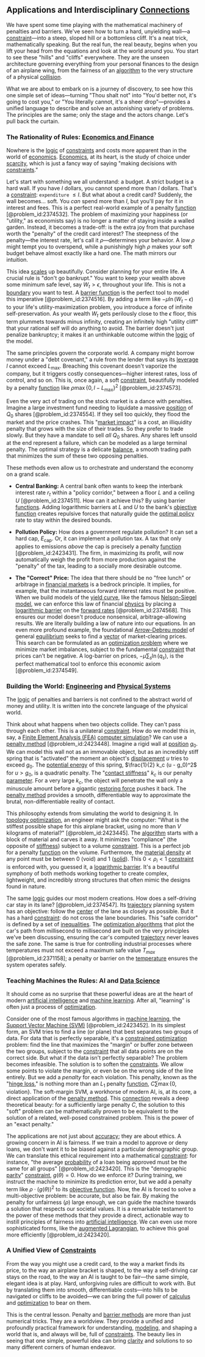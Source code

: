 ## Applications and Interdisciplinary [Connections](@article_id:193345)

We have spent some time playing with the mathematical machinery of penalties and barriers. We've seen how to turn a hard, unyielding wall—a [constraint](@article_id:203363)—into a steep, sloped hill or a bottomless cliff. It's a neat trick, mathematically speaking. But the real fun, the real beauty, begins when you lift your head from the equations and look at the world around you. You start to see these "hills" and "cliffs" everywhere. They are the unseen architecture governing everything from your personal finances to the design of an airplane wing, from the fairness of an [algorithm](@article_id:267625) to the very structure of a physical [collision](@article_id:178033).

What we are about to embark on is a journey of discovery, to see how this one simple set of ideas—turning "Thou shalt not" into "You'd better not, it's going to cost you," or "You literally cannot, it's a sheer drop"—provides a unified language to describe and solve an astonishing variety of problems. The principles are the same; only the stage and the actors change. Let's pull back the curtain.

### The Rationality of Rules: [Economics and Finance](@article_id:139616)

Nowhere is the [logic](@article_id:266330) of [constraints](@article_id:149214) and costs more apparent than in the world of [economics](@article_id:271560). [Economics](@article_id:271560), at its heart, is the study of choice under [scarcity](@article_id:139346), which is just a fancy way of saying "making decisions with [constraints](@article_id:149214)."

Let's start with something we all understand: a budget. A strict budget is a hard wall. If you have $I$ dollars, you cannot spend more than $I$ dollars. That's a [constraint](@article_id:203363): `expenditure` $\le I$. But what about a credit card? Suddenly, the wall becomes... soft. You *can* spend more than $I$, but you'll pay for it in interest and fees. This is a perfect real-world example of a penalty [function](@article_id:141001) [@problem_id:2374532]. The problem of maximizing your happiness (or "utility," as economists say) is no longer a matter of staying inside a walled garden. Instead, it becomes a trade-off: is the extra joy from that purchase worth the "penalty" of the credit card interest? The steepness of the penalty—the interest rate, let's call it $\rho$—determines your behavior. A low $\rho$ might tempt you to overspend, while a punishingly high $\rho$ makes your soft budget behave almost exactly like a hard one. The math mirrors our intuition.

This idea [scales](@article_id:170403) up beautifully. Consider planning for your entire life. A crucial rule is "don't go bankrupt." You want to keep your wealth above some minimum safe level, say $W_t > \epsilon$, throughout your life. This is not a [boundary](@article_id:158527) you want to test. A [barrier function](@article_id:167572) is the perfect tool to model this imperative [@problem_id:2374516]. By adding a term like $-\mu \ln(W_t - \epsilon)$ to your life's utility-maximization problem, you introduce a force of infinite self-preservation. As your wealth $W_t$ gets perilously close to the $\epsilon$ floor, this term plummets towards minus infinity, creating an infinitely high "utility cliff" that your rational self will do anything to avoid. The barrier doesn't just penalize bankruptcy; it makes it an unthinkable outcome within the [logic](@article_id:266330) of the model.

The same principles govern the corporate world. A company might borrow money under a "debt covenant," a rule from the lender that says its [leverage](@article_id:172073) $l$ cannot exceed $L_{\max}$. Breaching this covenant doesn't vaporize the company, but it triggers costly consequences—higher interest rates, loss of control, and so on. This is, once again, a soft [constraint](@article_id:203363), beautifully modeled by a penalty [function](@article_id:141001) like $\rho \max\{0, l - L_{\max}\}^2$ [@problem_id:2374573].

Even the very act of trading on the stock market is a dance with penalties. Imagine a large investment fund needing to liquidate a massive [position](@article_id:167295) of $Q_0$ shares [@problem_id:2374554]. If they sell too quickly, they flood the market and the price crashes. This "[market impact](@article_id:137017)" is a cost, an illiquidity penalty that grows with the size of their trades. So they prefer to trade slowly. But they have a mandate to sell *all* $Q_0$ shares. Any shares left unsold at the end represent a failure, which can be modeled as a large terminal penalty. The optimal strategy is a delicate [balance](@article_id:169031), a smooth trading path that minimizes the sum of these two opposing penalties.

These methods even allow us to orchestrate and understand the economy on a grand scale.

*   **Central Banking:** A central bank often wants to keep the interbank interest rate $r_t$ within a "policy corridor," between a floor $L$ and a ceiling $U$ [@problem_id:2374511]. How can it achieve this? By using barrier [functions](@article_id:153927). Adding logarithmic barriers at $L$ and $U$ to the bank's [objective function](@article_id:266769) creates repulsive forces that naturally guide the [optimal policy](@article_id:138001) rate to stay within the desired bounds.

*   **Pollution Policy:** How does a government regulate pollution? It can set a hard cap, $E_{\mathrm{cap}}$. Or, it can implement a pollution tax. A tax that only applies to emissions *above* the cap is precisely a penalty [function](@article_id:141001) [@problem_id:2423431]. The firm, in maximizing its profit, will now automatically weigh the profit from more production against the "penalty" of the tax, leading to a socially more desirable outcome.

*   **The "Correct" Price:** The idea that there should be no "free lunch" or arbitrage in [financial markets](@article_id:142343) is a bedrock principle. It implies, for example, that the instantaneous forward interest rates must be positive. When we build models of the [yield curve](@article_id:140159), like the famous [Nelson-Siegel model](@article_id:144812), we can enforce this law of financial [physics](@article_id:144980) by placing a [logarithmic barrier](@article_id:143815) on the [forward rates](@article_id:143597) [@problem_id:2374568]. This ensures our model doesn't produce nonsensical, arbitrage-allowing results. We are literally building a law of nature into our equations. In an even more profound example, the foundational [Arrow-Debreu model](@article_id:144184) of general [equilibrium](@article_id:144554) seeks to find a [vector](@article_id:176819) of market-clearing prices. This search can be formulated as an [optimization problem](@article_id:266255) where we minimize market imbalances, subject to the fundamental [constraint](@article_id:203363) that prices can't be negative. A log-barrier on prices, $-\mu \sum_s \ln(q_s)$, is the perfect mathematical tool to enforce this economic axiom [@problem_id:2374549].

### Building the World: [Engineering](@article_id:275179) and [Physical Systems](@article_id:187906)

The [logic](@article_id:266330) of penalties and barriers is not confined to the abstract world of money and utility. It is written into the concrete language of the physical world.

Think about what happens when two objects collide. They can't pass through each other. This is a unilateral [constraint](@article_id:203363). How do we model this in, say, a [Finite Element Analysis (FEA)](@article_id:201555) [computer simulation](@article_id:145913)? We can use a [penalty method](@article_id:143065) [@problem_id:2423448]. Imagine a rigid wall at [position](@article_id:167295) $g_0$. We can model this wall not as an immovable object, but as an incredibly stiff spring that is "activated" the moment an object's [displacement](@article_id:169336) $u$ tries to exceed $g_0$. The [potential energy](@article_id:140497) of this spring, $\frac{1}{2} k_c (u - g_0)^2$ for $u > g_0$, is a quadratic penalty. The "[contact stiffness](@article_id:180545)" $k_c$ is our penalty [parameter](@article_id:174151). For a very large $k_c$, the object will penetrate the wall only a minuscule amount before a gigantic [restoring force](@article_id:269088) pushes it back. The [penalty method](@article_id:143065) provides a smooth, differentiable way to approximate the brutal, non-differentiable reality of contact.

This philosophy extends from simulating the world to designing it. In [topology optimization](@article_id:146668), an engineer might ask the computer: "What is the stiffest possible shape for this airplane bracket, using no more than $V$ kilograms of material?" [@problem_id:2423445]. The [algorithm](@article_id:267625) starts with a block of material and carves it away. It minimizes "compliance" (the opposite of [stiffness](@article_id:141521)) subject to a volume [constraint](@article_id:203363). This is a perfect job for a penalty [function](@article_id:141001) on the volume. Furthermore, the [material density](@article_id:264451) at any point must be between $0$ (void) and $1$ ([solid](@article_id:159039)). This $0 \lt \rho_i \lt 1$ [constraint](@article_id:203363) is enforced with, you guessed it, a [logarithmic barrier](@article_id:143815). It's a beautiful symphony of both methods working together to create complex, lightweight, and incredibly strong structures that often mimic the designs found in nature.

The same [logic](@article_id:266330) guides our most modern creations. How does a self-driving car stay in its lane? [@problem_id:2374547]. Its [trajectory](@article_id:172968) planning system has an objective: follow the [center](@article_id:265330) of the lane as closely as possible. But it has a hard [constraint](@article_id:203363): do not cross the lane boundaries. This "safe corridor" is defined by a set of [inequalities](@article_id:158987). The [optimization algorithms](@article_id:147346) that plot the car's path from millisecond to millisecond are built on the very principles we've been discussing, ensuring the car's computed [trajectory](@article_id:172968) never leaves the safe zone. The same is true for controlling industrial processes where temperatures must not exceed a maximum safe value $T_{max}$ [@problem_id:2371158]; a penalty or barrier on the [temperature](@article_id:145715) ensures the system operates safely.

### Teaching Machines the Rules: AI and [Data Science](@article_id:139720)

It should come as no surprise that these powerful ideas are at the heart of modern [artificial intelligence](@article_id:267458) and [machine learning](@article_id:139279). After all, "learning" is often just a process of [optimization](@article_id:139309).

Consider one of the most famous algorithms in [machine learning](@article_id:139279), the [Support Vector Machine (SVM)](@article_id:175851) [@problem_id:2423452]. In its simplest form, an SVM tries to find a line (or plane) that best separates two groups of data. For data that is perfectly separable, it's a [constrained optimization](@article_id:144770) problem: find the line that maximizes the "margin" or buffer zone between the two groups, subject to the [constraint](@article_id:203363) that all data points are on the correct side. But what if the data isn't perfectly separable? The problem becomes infeasible. The solution is to soften the [constraints](@article_id:149214). We allow some points to violate the margin, or even be on the wrong side of the line entirely. But we add a *penalty* for each violation. This penalty, known as the "[hinge loss](@article_id:168135)," is nothing more than an $L_1$ penalty [function](@article_id:141001), $C \sum \max\{0, \text{violation}\}$. The soft-margin SVM, a workhorse of modern AI, is, at its core, a direct application of the [penalty method](@article_id:143065). This [connection](@article_id:157984) reveals a deep theoretical beauty: for a sufficiently large penalty $C$, the solution to this "soft" problem can be mathematically proven to be equivalent to the solution of a related, well-posed constrained problem. This is the power of an "exact penalty."

The applications are not just about [accuracy](@article_id:170398); they are about ethics. A growing concern in AI is fairness. If we train a model to approve or deny loans, we don't want it to be biased against a particular demographic group. We can translate this ethical requirement into a mathematical [constraint](@article_id:203363): for instance, "the average [probability](@article_id:263106) of a loan being approved must be the same for all groups" [@problem_id:2423420]. This is the "demographic [parity](@article_id:140431)" [constraint](@article_id:203363), $g(\theta)=0$. How do we enforce it? During training, we instruct the machine to minimize its prediction error, but we add a penalty term like $\rho \cdot (g(\theta))^2$ to its [objective function](@article_id:266769). Now, the AI is forced to solve a multi-objective problem: be accurate, but also be fair. By making the penalty for unfairness ($\rho$) large enough, we can guide the machine towards a solution that respects our societal values. It is a remarkable testament to the power of these methods that they provide a direct, actionable way to instill principles of fairness into [artificial intelligence](@article_id:267458). We can even use more sophisticated forms, like the [augmented Lagrangian](@article_id:176548), to achieve this goal more efficiently [@problem_id:2423420].

### A Unified View of [Constraints](@article_id:149214)

From the way you might use a credit card, to the way a market finds its price, to the way an airplane bracket is shaped, to the way a self-driving car stays on the road, to the way an AI is taught to be fair—the same simple, elegant idea is at play. Hard, unforgiving rules are difficult to work with. But by translating them into smooth, differentiable costs—into hills to be navigated or cliffs to be avoided—we can bring the full power of [calculus](@article_id:145546) and [optimization](@article_id:139309) to bear on them.

This is the central lesson. Penalty and [barrier methods](@article_id:169233) are more than just numerical tricks. They are a worldview. They provide a unified and profoundly practical framework for understanding, [modeling](@article_id:268079), and shaping a world that is, and always will be, full of [constraints](@article_id:149214). The beauty lies in seeing that one simple, powerful idea can bring [clarity](@article_id:191166) and solutions to so many different corners of human endeavor.